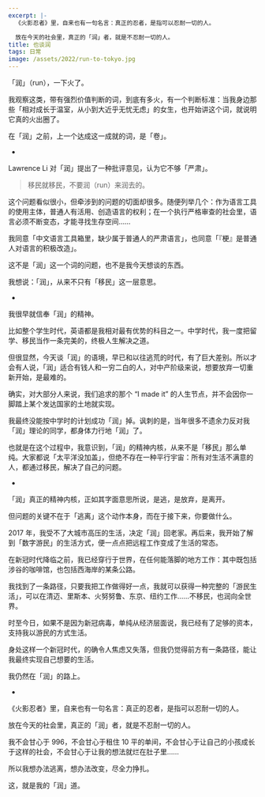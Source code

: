 ```yaml
---
excerpt: |-
  《火影忍者》里，自来也有一句名言：真正的忍者，是指可以忍耐一切的人。

  放在今天的社会里，真正的「润」者，就是不忍耐一切的人。
title: 也谈润
tags: 日常
image: /assets/2022/run-to-tokyo.jpg
---
```


「润」（run），一下火了。

我观察这类，带有强烈价值判断的词，到底有多火，有一个判断标准：当我身边那些「相对成长于温室，从小到大近乎无忧无虑」的女生，也开始讲这个词，就说明它真的火出圈了。

在「润」之前，上一个达成这一成就的词，是「卷」。

-

Lawrence Li 对「润」提出了一种批评意见，认为它不够「严肃」。

> 移民就移民，不要润（run）来润去的。

这个问题看似很小，但牵涉到的问题的切面却很多。随便列举几个：作为语言工具的使用主体，普通人有活用、创造语言的权利；在一个执行严格审查的社会里，语言必须不断变态，才能寻找生存空间……

我同意「中文语言工具箱里，缺少属于普通人的严肃语言」，也同意「『梗』是普通人对语言的积极改造」。

这不是「润」这一个词的问题，也不是我今天想谈的东西。

我想说：「润」，从来不只有「移民」这一层意思。

-

我很早就信奉「润」的精神。

比如整个学生时代，英语都是我相对最有优势的科目之一。中学时代，我一度把留学、移民当作一条完美的，终极人生解决之道。

但很显然，今天谈「润」的语境，早已和以往逃荒的时代，有了巨大差别。所以才会有人说，「润」适合有钱人和一穷二白的人，对中产阶级来说，想要放弃一切重新开始，是最难的。

确实，对大部分人来说，我们追求的那个 “I made it” 的人生节点，并不会因你一脚踏上某个发达国家的土地就实现。

我最终没能按中学时的计划成功「润」掉。讽刺的是，当年很多不遗余力反对我「润」理论的同学，都身体力行地「润」了。

也就是在这个过程中，我意识到，「润」的精神内核，从来不是「移民」那么单纯。大家都说「太平洋没加盖」，但绝不存在一种平行宇宙：所有对生活不满意的人，都通过移民，解决了自己的问题。

-

「润」真正的精神内核，正如其字面意思所说，是逃，是放弃，是离开。

但问题的关键不在于「逃离」这个动作本身，而在于接下来，你要做什么。

2017 年，我受不了大城市高压的生活，决定「润」回老家。再后来，我开始了解到「数字游民」的生活方式，便一点点把远程工作变成了生活的常态。

在新冠时代降临之前，我已经穿行于世界，在任何能落脚的地方工作：其中既包括涉谷的咖啡馆，也包括西海岸的某条公路。

我找到了一条路径，只要我把工作做得好一点，我就可以获得一种完整的「游民生活」，可以在清迈、里斯本、火努努鲁、东京、纽约工作……不移民，也润向全世界。

时至今日，如果不是因为新冠病毒，单纯从经济层面说，我已经有了足够的资本，支持我以游民的方式生活。

身处这样一个新冠时代，的确令人焦虑又失落，但我仍觉得前方有一条路径，能让我最终实现自己想要的生活。

我仍然在「润」的路上。

-

《火影忍者》里，自来也有一句名言：真正的忍者，是指可以忍耐一切的人。

放在今天的社会里，真正的「润」者，就是不忍耐一切的人。

我不会甘心于 996，不会甘心于租住 10 平的单间，不会甘心于让自己的小孩成长于这样的社会，不会甘心于让我的想法就烂在肚子里……

所以我想办法逃离，想办法改变，尽全力挣扎。

这，就是我的「润」道。